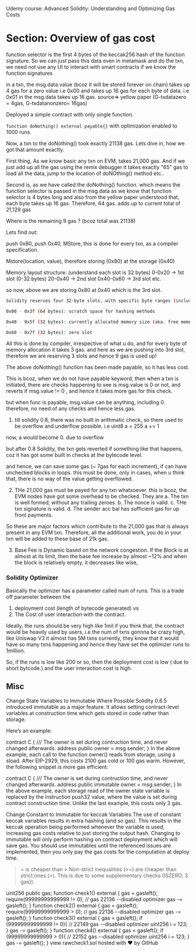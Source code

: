 Udemy course: Advanced Solidity: Understanding and Optimizing Gas Costs

# Section: Overview of gas cost

function selector is the first 4 bytes of the keccak256 hash of the function signature. So we can just pass this data even in metamask and do the txn, we need not use any UI to interact with smart contracts if we know the function signatures

in a txn, the msg.data value (bcoz it will be stored forever on chain) takes up 4 gas for a zero value i.e 0x00
and takes up 16 gas for each byte of data. i.e 0x01 in the msg.data takes up 16 gas.
source=> yellow paper (G-txdatazero = 4gas, G-txdatanonzero= 16gas)

Deployed a simple contract with only single function.

`function doNothing() external payable{}` with optimization enabled to 1000 runs.

Now, a txn to the doNothing() took exactly 21138 gas.
Lets dive in, how we got that amount exactly.

First thing, As we know basic any txn on EVM, takes 21,000 gas.
And if we just add up all the gas using the remix debugger it takes exactly "65" gas to load all the data, jump to the location of doNOthing() method etc..

Second is, as we have called the doNothing() function. which means the function selector is passed in the msg.data
as we know that function selector is 4 bytes long and also from the yellow paper understood that, each byte takes up 16 gas.
Therefore, 64 gas. adds up to current total of 21,129 gas

Where is the remaining 9 gas ? (bcoz total was 21138)

Lets find out:

push 0x80, push 0x40, MStore, this is done for every txn, as a compiler specification.

Mstore(location, value), therefore storing (0x80) at the storage (0x40)

Memory layout structure: (understand each slot is 32 bytes)
0-0x20 -> 1st slot (0-32 bytes)
20-0x40 -> 2nd slot
0x40-0x60 -> 3rd slot
etc.

so now, above we are storing 0x80 at 0x40 which is the 3rd slot.

```bash
Solidity reserves four 32-byte slots, with specific byte ranges (inclusive of endpoints) being used as follows:

0x00 - 0x3f (64 bytes): scratch space for hashing methods

0x40 - 0x5f (32 bytes): currently allocated memory size (aka. free memory pointer)

0x60 - 0x7f (32 bytes): zero slot
```

All this is done by compiler, irrespective of what u do, and for every byte of memory allocation it takes 3 gas.
and here as we are pushing into 3rd slot, therefore we are reserving 3 slots
and hence 9 gas is used up!

The above doNothing() function has been made payable, so it has less cost.

This is bcoz, when we do not have payable keyword, then when a txn is initiated, there are checks happening to see is msg.value is 0 or not, and reverts if msg.value != 0 , and hence it takes more gas for this check.

but when func is payable, msg.value can be anything, including 0. therefore, no need of any checks and hence less gas.

1. till solidity 0.8, there was no built in arithmatic check, so there used to be overflow and underflow possible.
   i.e
   uint8 a = 255
   a += 1

now, a would become 0. due to overflow

but after 0.8 Solidity, the txn gets reverted if something like that happens, coz it has got some built in checks at the bytecode level.

and hence, we can save some gas (~ 7gas for each increment), if can have unchecked blocks in loops.
this must be done, only in cases, when u think that, there is no way of the value getting overflowed.

2. THe 21,000 gas must be payed for any txn whatsoever. this is bcoz, the EVM nodes have got some overhead to be checked.
   They are
   a. The txn is well formed, without any trailing zeroes.
   b. The nonce is valid.
   c. THe txn signature is valid.
   d. The sender acc bal has sufficient gas for up front payments.

So these are major factors which contribute to the 21,000 gas that is always present in any EVM txn.
Therefore, all the additional work, you do in your txn will be added to these base of 21k gas.

3. Base Fee is Dynamic based on the network congestion.
   If the Block is at almost at its limit, then the base fee increase by almost ~12%
   and when the block is relatively empty, it decreases like wise,

### Solidity Optimizer

Basically the optimizer has a parameter called num of runs.
This is a trade off parameter between the

1. deployment cost (length of bytecode generated) vs
2. The Cost of user interaction with the contract.

Ideally, the runs should be very high like 1mil if you think that, the contract would be heavily used by users, i.e the num of txns gonnna be crazy high, like Uniswap V3 it almost has 5M txns currently, they know that it would have so many txns happening and hence they have set the optimizer runs to 1million.

So, if the runs is low like 200 or so, then the deployment cost is low ( due to short bytcode.) and the user interaction cost is high.

## Misc

Change State Variables to Immutable Where Possible
Solidity 0.6.5 introduced immutable as a major feature. It allows setting contract-level variables at construction time which gets stored in code rather than storage.

Here’s an example:

contract C {
/// The owner is set during contruction time, and never changed afterwards.
address public owner = msg.sender;
}
In the above example, each call to the function owner() reads from storage, using a sload. After EIP-2929, this costs 2100 gas cold or 100 gas warm. However, the following snippet is more gas efficient:

contract C {
/// The owner is set during contruction time, and never changed afterwards.
address public immutable owner = msg.sender;
}
In the above example, each storage read of the owner state variable is replaced by the instruction push32 value, where the value is set during contract construction time. Unlike the last example, this costs only 3 gas.

Change Constant to Immutable for keccak Variables
The use of constant keccak variables results in extra hashing (and so gas). This results in the keccak operation being performed whenever the variable is used, increasing gas costs relative to just storing the output hash. Changing to immutable will only perform hashing on contract deployment which will save gas. You should use immutables until the referenced issues are implemented, then you only pay the gas costs for the computation at deploy time.

> = is cheaper than >
> Non-strict inequalities (>=) are cheaper than strict ones (>). This is due to some supplementary checks (ISZERO, 3 gas)).

uint256 public gas;
function check1() external {
gas = gasleft();
require(99999999999999 != 0); // gas 22136 --disabled optimizer
gas -= gasleft();
}
function check2() external {
gas = gasleft();
require(99999999999999 > 0); // gas 22136 --disabled optimizer
gas -= gasleft();
}
function check3() external {
gas = gasleft();
if (99999999999999 != 0){ // 22149 gas --disabled optimizer
uint256 i = 123;
}
gas -= gasleft();
}
function check4() external {
gas = gasleft();
if (99999999999999 > 0){ // 22152 gas --disabled optimizer
uint256 i = 123;
}
gas -= gasleft();
}
view rawcheck1.sol hosted with ❤ by GitHub

```

```
